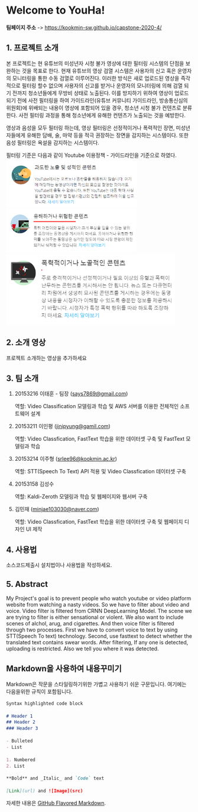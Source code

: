 # Welcome to YouHa! 


**팀페이지 주소** -> https://kookmin-sw.github.io/capstone-2020-4/


## 1. 프로젝트 소개

본 프로젝트는 현 유튜브의 미성년자 시청 불가 영상에 대한 필터링 시스템의 단점을 보완하는 것을 목표로 한다. 현재 유튜브의 영상 검열 시스템은 사용자의 신고 혹은 운영자의 모니터링을 통한 수동 검열로 이루어진다. 이러한 방식은 새로 업로드된 영상을 즉각적으로 필터링 할수 없으며 사용자의 신고를 받거나 운영자의 모니터링에 의해 검열 되기 전까지 청소년들에게 무방비 상태로 노출된다. 이를 방지하기 위하여 영상이 업로드되기 전에 사전 필터링을 하여 가이드라인(유튜브 커뮤니티 가이드라인, 방송통신심의위원회)에 위배되는 내용이 영상에 포함되어 있을 경우, 청소년 시청 불가 컨텐츠로 분류한다. 사전 필터링 과정을 통해 청소년에게 유해한 컨텐츠가 노출되는 것을 예방한다.  

영상과 음성을 모두 필터링 하는데, 영상 필터링은 선정적이거나 폭력적인 장면, 미성년자들에게 유해한 담배, 술, 마약 등을 적극 권장하는 장면을 감지하는 시스템이다. 또한 음성 필터링은 욕설을 감지하는 시스템이다.

필터링 기준은 다음과 같이 Youtube 이용정책 - 가이드라인을 기준으로 하였다.
<img src="/doc/img/adult.PNG" width="355" height="132"><img src="/doc/img/fight.PNG" width="351" height="119">
<img src="/doc/img/fight2.PNG" width="456.75" height="191">

## 2. 소개 영상

프로젝트 소개하는 영상을 추가하세요

## 3. 팀 소개

1. 20153216 이태훈 - 팀장 (says7869@gmail.com)  

   역할: Video Classification 모델링과 학습 및 AWS 서버를 이용한 전체적인 소프트웨어 설계

2. 20153211 이인평 (jinipyung@gamil.com) 

   역할: Video Classfication, FastText 학습을 위한 데이터셋 구축 및 FastText 모델링과 학습

3. 20153214 이주형 (srlee96@kookmin.ac.kr) 

   역할: STT(Speech To Text) API 적용 및 Video Classfication 데이터셋 구축

4. 20153158 김성수

   역할: Kaldi-Zeroth 모델링과 학습 및 웹페이지와 웹서버 구축

5. 김민재 (minjae103030@naver.com)

   역할: Video Classfication, FastText 학습을 위한 데이터셋 구축 및 웹페이지 디자인 UI 제작

## 4. 사용법

소스코드제출시 설치법이나 사용법을 작성하세요.

## 5. Abstract

My Project's goal is to prevent people who watch youtube or video platform website from watching a nasty videos. So we have to filter about video and voice. Video filter is filtered from CRNN DeepLearning Model. The scene we are trying to filter is either sensational or violent. We also want to include scenes of alchol, arug, and cigarettes. And then voice filter  is filtered through two processes. First we have to convert voice to text by using STT(Speech To text) technology. Second, use fasttext to detect whether the translated text contains swear words. After filtering, If any one is detected, uploading is restricted. Also we tell you where it was detected.


## Markdown을 사용하여 내용꾸미기

Markdown은 작문을 스타일링하기위한 가볍고 사용하기 쉬운 구문입니다. 여기에는 다음을위한 규칙이 포함됩니다.

```markdown
Syntax highlighted code block

# Header 1
## Header 2
### Header 3

- Bulleted
- List

1. Numbered
2. List

**Bold** and _Italic_ and `Code` text

[Link](url) and ![Image](src)
```

자세한 내용은 [GitHub Flavored Markdown](https://guides.github.com/features/mastering-markdown/).
